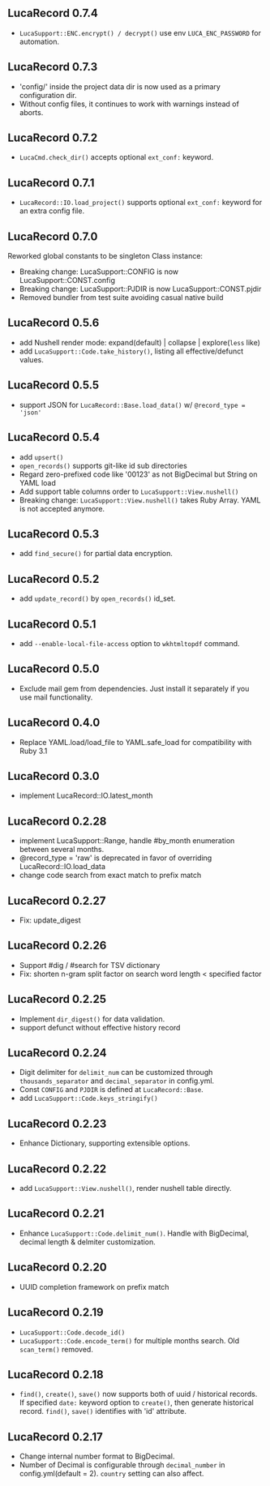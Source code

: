 ## LucaRecord 0.7.4

* `LucaSupport::ENC.encrypt() / decrypt()` use env `LUCA_ENC_PASSWORD` for automation.

## LucaRecord 0.7.3

* 'config/' inside the project data dir is now used as a primary configuration dir.
* Without config files, it continues to work with warnings instead of aborts.

## LucaRecord 0.7.2

* `LucaCmd.check_dir()` accepts optional `ext_conf:` keyword.

## LucaRecord 0.7.1

* `LucaRecord::IO.load_project()` supports optional `ext_conf:` keyword for an extra config file.

## LucaRecord 0.7.0

Reworked global constants to be singleton Class instance:

* Breaking change: LucaSupport::CONFIG is now LucaSupport::CONST.config
* Breaking change: LucaSupport::PJDIR is now LucaSupport::CONST.pjdir
* Removed bundler from test suite avoiding casual native build

## LucaRecord 0.5.6

* add Nushell render mode: expand(default) | collapse | explore(`less` like)
* add `LucaSupport::Code.take_history()`, listing all effective/defunct values.

## LucaRecord 0.5.5

* support JSON for `LucaRecord::Base.load_data()` w/ `@record_type = 'json'`

## LucaRecord 0.5.4

* add `upsert()`
* `open_records()` supports git-like id sub directories
* Regard zero-prefixed code like '00123' as not BigDecimal but String on YAML load
* Add support table columns order to `LucaSupport::View.nushell()`
* Breaking change: `LucaSupport::View.nushell()` takes Ruby Array. YAML is not accepted anymore.

## LucaRecord 0.5.3

* add `find_secure()` for partial data encryption.

## LucaRecord 0.5.2

* add `update_record()` by `open_records()` id_set.

## LucaRecord 0.5.1

* add `--enable-local-file-access` option to `wkhtmltopdf` command.

## LucaRecord 0.5.0

* Exclude mail gem from dependencies. Just install it separately if you use mail functionality.

## LucaRecord 0.4.0

* Replace YAML.load/load_file to YAML.safe_load for compatibility with Ruby 3.1

## LucaRecord 0.3.0

* implement LucaRecord::IO.latest_month

## LucaRecord 0.2.28

* implement LucaSupport::Range, handle #by_month enumeration between several months.
* @record_type = 'raw' is deprecated in favor of overriding LucaRecord::IO.load_data
* change code search from exact match to prefix match

## LucaRecord 0.2.27

* Fix: update_digest

## LucaRecord 0.2.26

* Support #dig / #search for TSV dictionary
* Fix: shorten n-gram split factor on search word length < specified factor

## LucaRecord 0.2.25

* Implement `dir_digest()` for data validation.
* support defunct without effective history record

## LucaRecord 0.2.24

* Digit delimiter for `delimit_num` can be customized through `thousands_separator` and `decimal_separator` in config.yml.
* Const `CONFIG` and `PJDIR` is defined at `LucaRecord::Base`.
* add `LucaSupport::Code.keys_stringify()`

## LucaRecord 0.2.23

* Enhance Dictionary, supporting extensible options.

## LucaRecord 0.2.22

* add `LucaSupport::View.nushell()`, render nushell table directly.

## LucaRecord 0.2.21

* Enhance `LucaSupport::Code.delimit_num()`. Handle with BigDecimal, decimal length & delmiter customization.

## LucaRecord 0.2.20

* UUID completion framework on prefix match

## LucaRecord 0.2.19

* `LucaSupport::Code.decode_id()`
* `LucaSupport::Code.encode_term()` for multiple months search. Old `scan_term()` removed.

## LucaRecord 0.2.18

* `find()`, `create()`, `save()` now supports both of uuid / historical records. If specified `date:` keyword option to `create()`, then generate historical record. `find()`, `save()` identifies with 'id' attribute.

## LucaRecord 0.2.17

* Change internal number format to BigDecimal.
* Number of Decimal is configurable through `decimal_number` in config.yml(default = 2). `country` setting can also affect.
